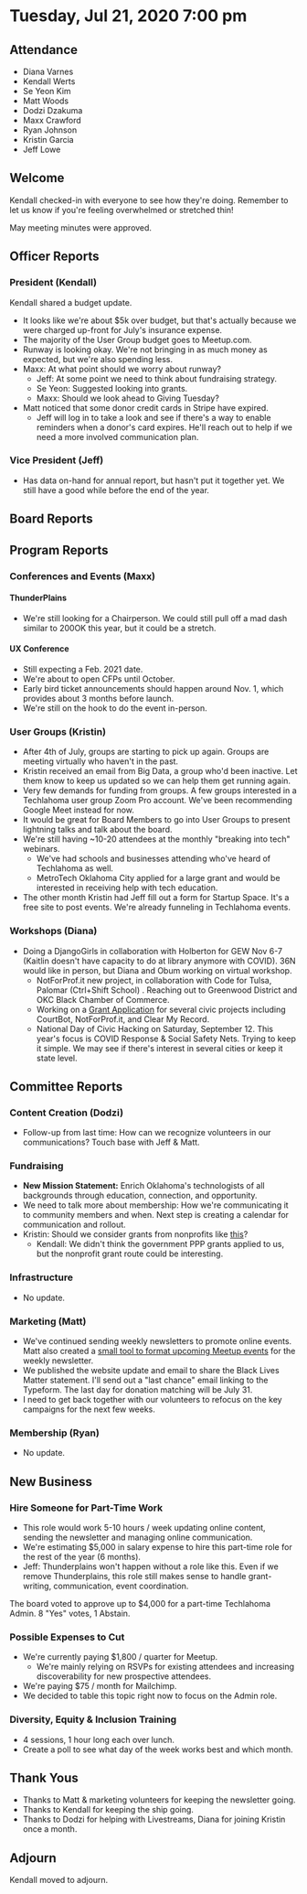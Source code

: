 # Tuesday, Jul 21, 2020 7:00 pm

## Attendance

- Diana Varnes
- Kendall Werts
- Se Yeon Kim
- Matt Woods
- Dodzi Dzakuma
- Maxx Crawford
- Ryan Johnson
- Kristin Garcia
- Jeff Lowe

## Welcome

Kendall checked-in with everyone to see how they're doing. Remember to let us know if you're feeling overwhelmed or stretched thin!

May meeting minutes were approved.

## Officer Reports

### President (Kendall)

Kendall shared a budget update.

- It looks like we're about \$5k over budget, but that's actually because we were charged up-front for July's insurance expense.
- The majority of the User Group budget goes to Meetup.com.
- Runway is looking okay. We're not bringing in as much money as expected, but we're also spending less.
- Maxx: At what point should we worry about runway?
  - Jeff: At some point we need to think about fundraising strategy.
  - Se Yeon: Suggested looking into grants.
  - Maxx: Should we look ahead to Giving Tuesday?
- Matt noticed that some donor credit cards in Stripe have expired.
  - Jeff will log in to take a look and see if there's a way to enable reminders when a donor's card expires. He'll reach out to help if we need a more involved communication plan.

### Vice President (Jeff)

- Has data on-hand for annual report, but hasn't put it together yet. We still have a good while before the end of the year.

## Board Reports

## Program Reports

### Conferences and Events (Maxx)

#### ThunderPlains

- We're still looking for a Chairperson. We could still pull off a mad dash similar to 200OK this year, but it could be a stretch.

#### UX Conference

- Still expecting a Feb. 2021 date.
- We're about to open CFPs until October.
- Early bird ticket announcements should happen around Nov. 1, which provides about 3 months before launch.
- We're still on the hook to do the event in-person.

### User Groups (Kristin)

- After 4th of July, groups are starting to pick up again. Groups are meeting virtually who haven't in the past.
- Kristin received an email from Big Data, a group who'd been inactive. Let them know to keep us updated so we can help them get running again.
- Very few demands for funding from groups. A few groups interested in a Techlahoma user group Zoom Pro account. We've been recommending Google Meet instead for now.
- It would be great for Board Members to go into User Groups to present lightning talks and talk about the board.
- We're still having ~10-20 attendees at the monthly "breaking into tech" webinars.
  - We've had schools and businesses attending who've heard of Techlahoma as well.
  - MetroTech Oklahoma City applied for a large grant and would be interested in receiving help with tech education.
- The other month Kristin had Jeff fill out a form for Startup Space. It's a free site to post events. We're already funneling in Techlahoma events.

### Workshops (Diana)

- Doing a DjangoGirls in collaboration with Holberton for GEW Nov 6-7 (Kaitlin doesn't have capacity to do at library anymore with COVID). 36N would like in person, but Diana and Obum working on virtual workshop.
  - NotForProf.it new project, in collaboration with Code for Tulsa, Palomar (Ctrl+Shift School) . Reaching out to Greenwood District and OKC Black Chamber of Commerce.
  - Working on a [Grant Application](https://docs.google.com/document/d/1a9njipJ-HYLmev0myoABrZjbx_A1ub2wB9XY-qfFkew/edit) for several civic projects including CourtBot, NotForProf.it, and Clear My Record.
  - National Day of Civic Hacking on Saturday, September 12. This year's focus is COVID Response & Social Safety Nets. Trying to keep it simple. We may see if there's interest in several cities or keep it state level.

## Committee Reports

### Content Creation (Dodzi)

- Follow-up from last time: How can we recognize volunteers in our communications? Touch base with Jeff & Matt.

### Fundraising

- **New Mission Statement:** Enrich Oklahoma's technologists of all backgrounds through education, connection, and opportunity.
- We need to talk more about membership: How we're communicating it to community members and when. Next step is creating a calendar for communication and rollout.
- Kristin: Should we consider grants from nonprofits like [this](https://www.globalgiving.org/learn/covid-19-grants)?
  - Kendall: We didn't think the government PPP grants applied to us, but the nonprofit grant route could be interesting.

### Infrastructure

- No update.

### Marketing (Matt)

- We've continued sending weekly newsletters to promote online events. Matt also created a [small tool to format upcoming Meetup events](https://techlahoma-peekahead.netlify.app/) for the weekly newsletter.
- We published the website update and email to share the Black Lives Matter statement. I'll send out a "last chance" email linking to the Typeform. The last day for donation matching will be July 31.
- I need to get back together with our volunteers to refocus on the key campaigns for the next few weeks.

### Membership (Ryan)

- No update.

## New Business

### Hire Someone for Part-Time Work

- This role would work 5-10 hours / week updating online content, sending the newsletter and managing online communication.
- We're estimating \$5,000 in salary expense to hire this part-time role for the rest of the year (6 months).
- Jeff: Thunderplains won't happen without a role like this. Even if we remove Thunderplains, this role still makes sense to handle grant-writing, communication, event coordination.

The board voted to approve up to \$4,000 for a part-time Techlahoma Admin. 8 "Yes" votes, 1 Abstain.

### Possible Expenses to Cut

- We're currently paying \$1,800 / quarter for Meetup.
  - We're mainly relying on RSVPs for existing attendees and increasing discoverability for new prospective attendees.
- We're paying \$75 / month for Mailchimp.
- We decided to table this topic right now to focus on the Admin role.

### Diversity, Equity & Inclusion Training

- 4 sessions, 1 hour long each over lunch.
- Create a poll to see what day of the week works best and which month.

## Thank Yous

- Thanks to Matt & marketing volunteers for keeping the newsletter going.
- Thanks to Kendall for keeping the ship going.
- Thanks to Dodzi for helping with Livestreams, Diana for joining Kristin once a month.

## Adjourn

Kendall moved to adjourn.
